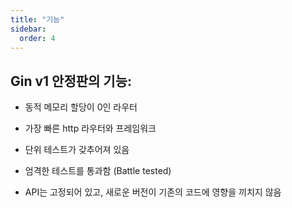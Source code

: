 ```yaml
---
title: "기능"
sidebar:
  order: 4
---
```


## Gin v1 안정판의 기능:

- 동적 메모리 할당이 0인 라우터

- 가장 빠른 http 라우터와 프레임워크

- 단위 테스트가 갖추어져 있음

- 엄격한 테스트를 통과함 (Battle tested)

- API는 고정되어 있고, 새로운 버전이 기존의 코드에 영향을 끼치지 않음

